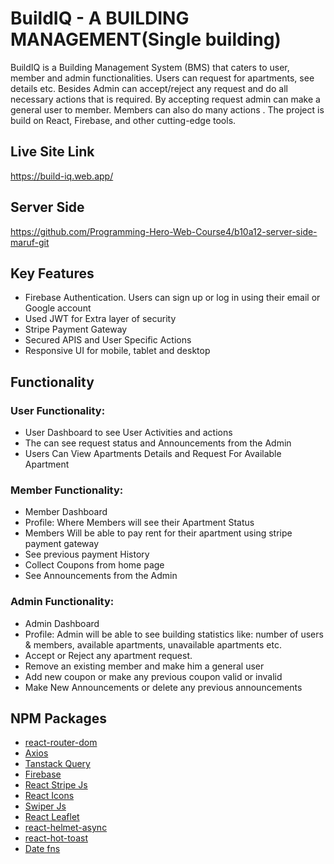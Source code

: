 
# BuildIQ - A BUILDING MANAGEMENT(Single building)
BuildIQ is a Building Management System (BMS) that caters to  user, member and admin functionalities. Users can request for apartments, see details etc. Besides Admin can accept/reject any request and do all necessary actions that is required. By accepting request admin can make a general user to member. Members can also do many actions . The project is build on React, Firebase, and other cutting-edge tools. 

## Live Site Link
https://build-iq.web.app/
## Server Side
https://github.com/Programming-Hero-Web-Course4/b10a12-server-side-maruf-git

## Key Features

<ul>
    <li>Firebase Authentication. Users can sign up or log in using their email or Google account</li>
    <li>Used JWT for Extra layer of security</li>
    <li>Stripe Payment Gateway</li>
    <li>Secured APIS and User Specific Actions</li>
    <li>Responsive UI for mobile, tablet and desktop</li>
</ul>

## Functionality
<div>
<h3>User Functionality:</h3>
<ul>
    <li>User Dashboard to see User Activities and actions</li>
    <li>The can see request status and Announcements from the Admin</li>
    <li>Users Can View Apartments Details and Request For Available Apartment</li>
</ul>
<h3>Member Functionality:</h3>
<ul>
    <li>Member Dashboard</li>
    <li>Profile: Where Members will see their Apartment Status</li>
    <li>Members Will be able to pay rent for their apartment using stripe payment gateway</li>
    <li>See previous payment History</li>
    <li>Collect Coupons from home page</li>
    <li>See Announcements from the Admin</li>
</ul>
<h3>Admin Functionality:</h3>
<ul>
    <li>Admin Dashboard</li>
    <li>Profile: Admin will be able to see building statistics like: number of users & members, available apartments, unavailable apartments etc.</li>
    <li>Accept or Reject any apartment request.</li>
    <li>Remove an existing member and make him a general user</li>
    <li>Add new coupon or make any previous coupon valid or invalid</li>
    <li>Make New Announcements or delete any previous announcements</li>
</ul>
</div>


## NPM Packages
<ul>
    <li>
        <a href="https://www.npmjs.com/package/react-router-dom" target="_blank">react-router-dom<a>
    </li>
    <li>
        <a href="https://www.npmjs.com/package/axios">Axios<a>
    </li>
    <li>
        <a href="https://www.npmjs.com/package/@tanstack/react-query">Tanstack Query<a>
    </li>
    <li>
        <a href="https://www.npmjs.com/package/firebase">Firebase<a>
    </li>
    <li>
        <a href="https://www.npmjs.com/package/@stripe/react-stripe-js">React Stripe Js<a>
    </li>
    <li>
        <a href="https://www.npmjs.com/package/react-icons">React Icons<a>
    </li>
    <li>
        <a href="https://www.npmjs.com/package/swiper">Swiper Js<a>
    </li>
    <li>
        <a href="https://www.npmjs.com/package/react-leaflet">React Leaflet<a>
    </li>
    <li>
        <a href="https://www.npmjs.com/package/react-helmet-async" target="_blank">react-helmet-async<a>
    </li>
    <li>
        <a href="https://www.npmjs.com/package/react-hot-toast" target="_blank">react-hot-toast<a>
    </li>
    <li>
        <a href="https://www.npmjs.com/package/date-fns" target="_blank">Date fns<a>
    </li>
   
</ul>